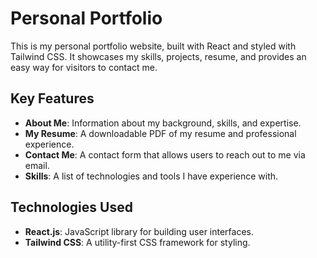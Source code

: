 # Personal Portfolio

This is my personal portfolio website, built with React and styled with Tailwind CSS. It showcases my skills, projects, resume, and provides an easy way for visitors to contact me.

## Key Features
- **About Me**: Information about my background, skills, and expertise.
- **My Resume**: A downloadable PDF of my resume and professional experience.
- **Contact Me**: A contact form that allows users to reach out to me via email.
- **Skills**: A list of technologies and tools I have experience with.

## Technologies Used
- **React.js**: JavaScript library for building user interfaces.
- **Tailwind CSS**: A utility-first CSS framework for styling.
